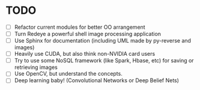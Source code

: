# TODO
- [ ] Refactor current modules for better OO arrangement
- [ ] Turn Redeye a powerful shell image processing application
- [ ] Use Sphinx for documentation (including UML made by py-reverse and images)
- [ ] Heavily use CUDA, but also think non-NVIDIA card users
- [ ] Try to use some NoSQL framework (like Spark, Hbase, etc) for saving or retrieving images
- [ ] Use OpenCV, but understand the concepts.
- [ ] Deep learning baby! (Convolutional Networks or Deep Belief Nets)
